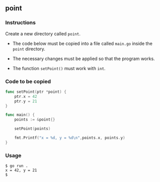 ## point

### Instructions

Create a new directory called `point`.

- The code below must be copied into a file called `main.go` inside the `point` directory.

- The necessary changes must be applied so that the program works.

- The function `setPoint()` must work with `int`.

### Code to be copied

```go
func setPoint(ptr *point) {
	ptr.x = 42
	ptr.y = 21
}

func main() {
	points := &point{}

	setPoint(points)

	fmt.Printf("x = %d, y = %d\n",points.x, points.y)
}
```

### Usage

```console
$ go run .
x = 42, y = 21
$
```
